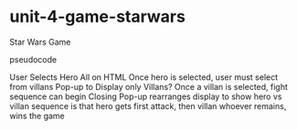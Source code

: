 # unit-4-game-starwars
Star Wars Game

pseudocode

User Selects Hero
    All on HTML
Once hero is selected, user must select from villans
    Pop-up to Display only Villans?
Once a villan is selected, fight sequence can begin
    Closing Pop-up rearranges display to show hero vs villan
sequence is that hero gets first attack, then villan
whoever remains, wins the game
